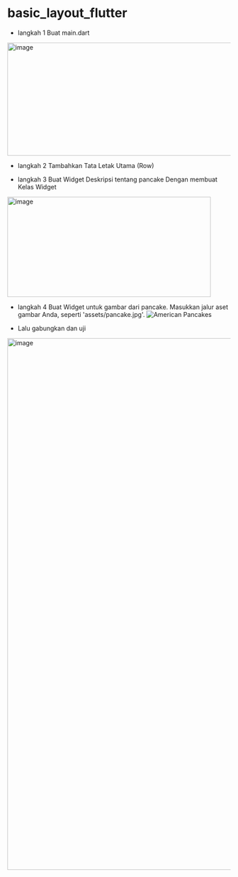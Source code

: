 # basic_layout_flutter
- langkah 1 Buat main.dart
<img width="537" height="255" alt="image" src="https://github.com/user-attachments/assets/773dc4fd-14a0-4eba-afa6-96ceefbe8e31" />

- langkah 2 Tambahkan Tata Letak Utama (Row)

- langkah 3 Buat Widget Deskripsi tentang pancake
Dengan membuat Kelas Widget
<img width="459" height="226" alt="image" src="https://github.com/user-attachments/assets/9614a700-a0aa-4e09-b6da-06b1d26f4545" />

- langkah 4 Buat Widget untuk gambar dari pancake.
Masukkan jalur aset gambar Anda, seperti 'assets/pancake.jpg'.
![American Pancakes](https://github.com/user-attachments/assets/b9848252-6e2a-4698-a991-a01bed281497)

- Lalu gabungkan dan uji
<img width="1920" height="1200" alt="image" src="https://github.com/user-attachments/assets/2fedc0f5-b597-4985-bfdb-c73659668ba0" />

